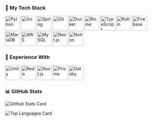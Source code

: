 
<!--
NOTE: 
GitHubのデフォルトCSS (text-decoration: underline) により、<a>タグ内の改行文字にも
下線が描画されてしまう。
aタグとimgタグを同じ行に詰めることで改行文字を削除し、下線表示を防いでいる。
-->

### 🚀 My Tech Stack
<a href="https://www.python.org"  ><img src="https://cdn.jsdelivr.net/gh/devicons/devicon@latest/icons/python/python-original-wordmark.svg"
       alt="Python" width="48"/></a>
<a href="https://go.dev"><img src="https://cdn.jsdelivr.net/gh/devicons/devicon@latest/icons/go/go-original-wordmark.svg"
       alt="Go" width="48"/></a>
<a href="https://spring.io/"><img src="https://cdn.jsdelivr.net/gh/devicons/devicon@latest/icons/spring/spring-original-wordmark.svg"
       alt="Spring" width="48"/></a>
<a href="https://git-scm.com/"><img src="https://cdn.jsdelivr.net/gh/devicons/devicon@latest/icons/git/git-plain-wordmark.svg"
       alt="Git" width="48"/></a>
<a href="https://www.docker.com/"><img src="https://cdn.jsdelivr.net/gh/devicons/devicon@latest/icons/docker/docker-plain-wordmark.svg"
       alt="Docker" width="48"/></a>
<a href="https://biomejs.dev/"><img src="https://cdn.jsdelivr.net/gh/devicons/devicon@latest/icons/biome/biome-plain-wordmark.svg"
       alt="Biome" width="48"/></a>
<a href="https://www.typescriptlang.org/"><img src="https://cdn.jsdelivr.net/gh/devicons/devicon@latest/icons/typescript/typescript-plain.svg"
       alt="TypeScript" width="48"/></a>
<a href="https://kotlinlang.org/"><img src="https://cdn.jsdelivr.net/gh/devicons/devicon@latest/icons/kotlin/kotlin-plain-wordmark.svg"
       alt="Kotlin" width="48"/></a>
<a href="https://firebase.google.com/"><img src="https://cdn.jsdelivr.net/gh/devicons/devicon@latest/icons/firebase/firebase-plain-wordmark.svg"
       alt="Firebase" width="48"/></a>
<a href="https://mariadb.org/"><img src="https://cdn.jsdelivr.net/gh/devicons/devicon@latest/icons/mariadb/mariadb-original-wordmark.svg"
       alt="MariaDB" width="48"/></a>
<a href="https://aws.amazon.com/"><img src="https://cdn.jsdelivr.net/gh/devicons/devicon@latest/icons/amazonwebservices/amazonwebservices-plain-wordmark.svg"
       alt="AWS" width="48"/></a>
<a href="https://www.mysql.com/"><img src="https://cdn.jsdelivr.net/gh/devicons/devicon@latest/icons/mysql/mysql-plain-wordmark.svg"
       alt="MySQL" width="48"/></a>
<a href="https://nextjs.org/"><img src="https://cdn.jsdelivr.net/gh/devicons/devicon@latest/icons/nextjs/nextjs-original-wordmark.svg"
       alt="Next.js" width="48"/></a>
<a href="https://www.notion.com/"><img src="https://cdn.jsdelivr.net/gh/devicons/devicon@latest/icons/notion/notion-original.svg"
       alt="Notion" width="48"/></a>


### 🔧 Experience With
<a href="https://unity.com/"><img src="https://cdn.jsdelivr.net/gh/devicons/devicon@latest/icons/unity/unity-plain-wordmark.svg"
       alt="Unity" width="48"/></a>
<a href="https://redis.io/"><img src="https://cdn.jsdelivr.net/gh/devicons/devicon@latest/icons/redis/redis-plain-wordmark.svg"
       alt="Redis" width="48"/></a>
<a href="https://nuxt.com/"><img src="https://cdn.jsdelivr.net/gh/devicons/devicon@latest/icons/nuxtjs/nuxtjs-original-wordmark.svg"
       alt="Nuxt.js" width="48"/></a>
<a href="https://www.prisma.io/"><img src="https://cdn.jsdelivr.net/gh/devicons/devicon@latest/icons/prisma/prisma-original-wordmark.svg"
       alt="Prisma" width="48"/></a>
<a href="https://gatsbyjs.com/"><img src="https://cdn.jsdelivr.net/gh/devicons/devicon@latest/icons/gatsby/gatsby-plain-wordmark.svg"
       alt="Gatsby" width="48"/></a>


### 📊 GitHub Stats

![GitHub Stats Card](https://github-readme-stats.vercel.app/api?username=kani3camp&show_icons=true&count_private=true&theme=tokyonight)

![Top Languages Card](https://github-readme-stats.vercel.app/api/top-langs/?username=kani3camp&theme=tokyonight)

